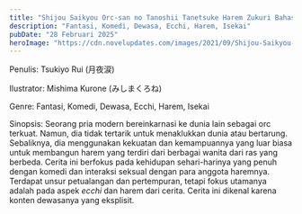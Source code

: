 ```yaml
---
title: "Shijou Saikyou Orc-san no Tanoshii Tanetsuke Harem Zukuri Bahasa Indonesia"
description: "Fantasi, Komedi, Dewasa, Ecchi, Harem, Isekai"
pubDate: "28 Februari 2025"
heroImage: "https://cdn.novelupdates.com/images/2021/09/Shijou-Saikyou-Orcsan-no-Tanoshii-Tanetsuke-Harem-Tzukuri.jpg"
---
```


Penulis: Tsukiyo Rui (月夜涙)

Ilustrator:  Mishima Kurone (みしまくろね)

Genre: Fantasi, Komedi, Dewasa, Ecchi, Harem, Isekai

Sinopsis:  Seorang pria modern bereinkarnasi ke dunia lain sebagai orc terkuat.  Namun, dia tidak tertarik untuk menaklukkan dunia atau bertarung.  Sebaliknya, dia menggunakan kekuatan dan kemampuannya yang luar biasa untuk membangun harem yang terdiri dari berbagai wanita dari ras yang berbeda.  Cerita ini berfokus pada kehidupan sehari-harinya yang penuh dengan komedi dan interaksi seksual dengan para anggota haremnya.  Terdapat unsur petualangan dan pertempuran, tetapi fokus utamanya adalah pada aspek *ecchi* dan harem dari cerita. Cerita ini dikenal karena konten dewasanya yang eksplisit.

